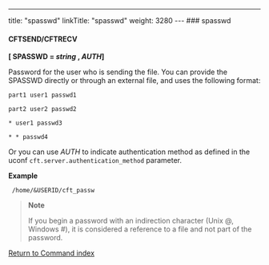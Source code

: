 ---
title: "spasswd"
linkTitle: "spasswd"
weight: 3280
--- ### spasswd

#### CFTSEND/CFTRECV

****[ SPASSWD = *string* , _AUTH_]****

Password for the user who is sending the file. You can provide the SPASSWD directly or through an external file, and uses the following format:

`part1 user1 passwd1`

`part2 user2 passwd2`

`* user1 passwd3`

`* * passwd4`

Or you can use _AUTH_ to indicate authentication method as defined in the uconf `cft.server.authentication_method` parameter.

****Example****

` /home/&USERID/cft_passw`

> **Note**
>
> If you begin a password with an indirection character (Unix @, Windows #), it is considered a reference to a file and not part of the password.

[Return to Command index](../../)

